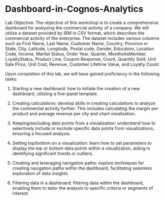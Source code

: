 # Dashboard-in-Cognos-Analytics
Lab Objective:
The objective of this workshop is to create a comprehensive dashboard for analyzing the commercial activity of a company. We will utilize a dataset provided by IBM in CSV format, which describes the commercial activity of the enterprise. The dataset includes various columns such as First Name, Last Name, Customer Name, Country, Province or State, City, Latitude, Longitude, Postal code, Gender, Education, Location Code, Income, Marital Status, Order Year, Quarter, MonthsAsMember, LoyaltyStatus, Product Line, Coupon Response, Count, Quantity Sold, Unit Sale Price, Unit Cost, Revenue, Customer Lifetime Value, and Loyalty Count.

Upon completion of this lab, we will have gained proficiency in the following tasks:

1. Starting a new dashboard: how to initiate the creation of a new dashboard, utilizing a five-panel template.

2. Creating calculations: develop skills in creating calculations to analyze the commercial activity further. This includes calculating the margin per product and average revenue per city and chart visialization.

3. Keeping/excluding data points from a visualization: understand how to selectively include or exclude specific data points from visualizations, ensuring a focused analysis.

4. Setting top/bottom on a visualization:  learn how to set parameters to display the top or bottom data points within a visualization, aiding in identifying significant trends or outliers.

5. Creating and leveraging navigation paths:  explore techniques for creating navigation paths within the dashboard, facilitating seamless exploration of data insights.

6. Filtering data in a dashboard:  filtering data within the dashboard, enabling them to tailor the analysis to specific criteria or segments of interest.

